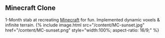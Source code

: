 <head>
    <title>Minecraft Clone</title>
    <link rel="stylesheet" href="/index.css">
</head>

## Minecraft Clone
1-Month stab at recreating [Minecraft](https://en.wikipedia.org/wiki/Minecraft "wikipedia") for fun. Implemented dynamic voxels & infinite terrain.
{% include image.html src="/content/MC-sunset.jpg" href="/content/MC-sunset.png" style="width:100%; aspect-ratio: 16/9;" %}
